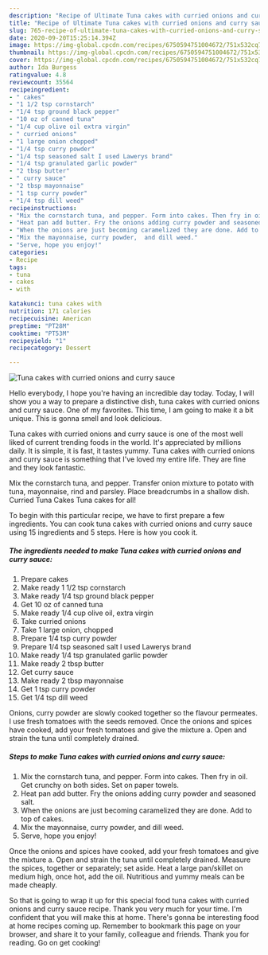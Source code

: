 ```yaml
---
description: "Recipe of Ultimate Tuna cakes with curried onions and curry sauce"
title: "Recipe of Ultimate Tuna cakes with curried onions and curry sauce"
slug: 765-recipe-of-ultimate-tuna-cakes-with-curried-onions-and-curry-sauce
date: 2020-09-20T15:25:14.394Z
image: https://img-global.cpcdn.com/recipes/6750594751004672/751x532cq70/tuna-cakes-with-curried-onions-and-curry-sauce-recipe-main-photo.jpg
thumbnail: https://img-global.cpcdn.com/recipes/6750594751004672/751x532cq70/tuna-cakes-with-curried-onions-and-curry-sauce-recipe-main-photo.jpg
cover: https://img-global.cpcdn.com/recipes/6750594751004672/751x532cq70/tuna-cakes-with-curried-onions-and-curry-sauce-recipe-main-photo.jpg
author: Ida Burgess
ratingvalue: 4.8
reviewcount: 35564
recipeingredient:
- " cakes"
- "1 1/2 tsp cornstarch"
- "1/4 tsp ground black pepper"
- "10 oz of canned tuna"
- "1/4 cup olive oil extra virgin"
- " curried onions"
- "1 large onion chopped"
- "1/4 tsp curry powder"
- "1/4 tsp seasoned salt I used Lawerys brand"
- "1/4 tsp granulated garlic powder"
- "2 tbsp butter"
- " curry sauce"
- "2 tbsp mayonnaise"
- "1 tsp curry powder"
- "1/4 tsp dill weed"
recipeinstructions:
- "Mix the cornstarch tuna, and pepper. Form into cakes. Then fry in oil. Get crunchy on both sides. Set on paper towels."
- "Heat pan add butter. Fry the onions adding curry powder and seasoned salt."
- "When the onions are just becoming caramelized they are done. Add to top of cakes."
- "Mix the mayonnaise, curry powder,  and dill weed."
- "Serve, hope you enjoy!"
categories:
- Recipe
tags:
- tuna
- cakes
- with

katakunci: tuna cakes with 
nutrition: 171 calories
recipecuisine: American
preptime: "PT28M"
cooktime: "PT53M"
recipeyield: "1"
recipecategory: Dessert

---
```



![Tuna cakes with curried onions and curry sauce](https://img-global.cpcdn.com/recipes/6750594751004672/751x532cq70/tuna-cakes-with-curried-onions-and-curry-sauce-recipe-main-photo.jpg)

Hello everybody, I hope you're having an incredible day today. Today, I will show you a way to prepare a distinctive dish, tuna cakes with curried onions and curry sauce. One of my favorites. This time, I am going to make it a bit unique. This is gonna smell and look delicious.

Tuna cakes with curried onions and curry sauce is one of the most well liked of current trending foods in the world. It's appreciated by millions daily. It is simple, it is fast, it tastes yummy. Tuna cakes with curried onions and curry sauce is something that I've loved my entire life. They are fine and they look fantastic.

Mix the cornstarch tuna, and pepper. Transfer onion mixture to potato with tuna, mayonnaise, rind and parsley. Place breadcrumbs in a shallow dish. Curried Tuna Cakes Tuna cakes for all!


To begin with this particular recipe, we have to first prepare a few ingredients. You can cook tuna cakes with curried onions and curry sauce using 15 ingredients and 5 steps. Here is how you cook it.

<!--inarticleads1-->

##### The ingredients needed to make Tuna cakes with curried onions and curry sauce:

1. Prepare  cakes
1. Make ready 1 1/2 tsp cornstarch
1. Make ready 1/4 tsp ground black pepper
1. Get 10 oz of canned tuna
1. Make ready 1/4 cup olive oil, extra virgin
1. Take  curried onions
1. Take 1 large onion, chopped
1. Prepare 1/4 tsp curry powder
1. Prepare 1/4 tsp seasoned salt I used Lawerys brand
1. Make ready 1/4 tsp granulated garlic powder
1. Make ready 2 tbsp butter
1. Get  curry sauce
1. Make ready 2 tbsp mayonnaise
1. Get 1 tsp curry powder
1. Get 1/4 tsp dill weed


Onions, curry powder are slowly cooked together so the flavour permeates. I use fresh tomatoes with the seeds removed. Once the onions and spices have cooked, add your fresh tomatoes and give the mixture a. Open and strain the tuna until completely drained. 

<!--inarticleads2-->

##### Steps to make Tuna cakes with curried onions and curry sauce:

1. Mix the cornstarch tuna, and pepper. Form into cakes. Then fry in oil. Get crunchy on both sides. Set on paper towels.
1. Heat pan add butter. Fry the onions adding curry powder and seasoned salt.
1. When the onions are just becoming caramelized they are done. Add to top of cakes.
1. Mix the mayonnaise, curry powder,  and dill weed.
1. Serve, hope you enjoy!


Once the onions and spices have cooked, add your fresh tomatoes and give the mixture a. Open and strain the tuna until completely drained. Measure the spices, together or separately; set aside. Heat a large pan/skillet on medium high, once hot, add the oil. Nutritious and yummy meals can be made cheaply. 

So that is going to wrap it up for this special food tuna cakes with curried onions and curry sauce recipe. Thank you very much for your time. I'm confident that you will make this at home. There's gonna be interesting food at home recipes coming up. Remember to bookmark this page on your browser, and share it to your family, colleague and friends. Thank you for reading. Go on get cooking!
